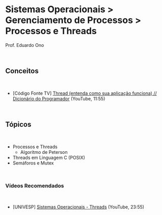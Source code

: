 # Sistemas Operacionais > Gerenciamento de Processos > Processos e Threads

Prof. Eduardo Ono

<br>

## Conceitos
<br>

* [Código Fonte TV] [Thread (entenda como sua aplicação funciona) // Dicionário do Programador](https://youtu.be/xNBMNKjpJzM) (YouTube, 11:55)

<br>

## Tópicos
<br>

* Processos e Threads
    * Algoritmo de Peterson
* Threads em Linguagem C (POSIX)
* Semáforos e Mutex

<br>

### Vídeos Recomendados
<br>

* [UNIVESP] [Sistemas Operacionais - Threads](https://www.youtube.com/watch?v=Tbwu55Iov5s) (YouTube, 23:55)

